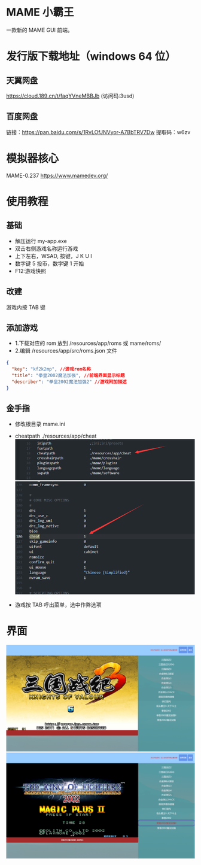 # MAME 小霸王

一款新的 MAME GUI 前端。

# 发行版下载地址（windows 64 位）

## 天翼网盘

https://cloud.189.cn/t/faqYVneMBBJb (访问码:3usd)

## 百度网盘

链接：https://pan.baidu.com/s/1RvLOfJNVyor-A7BbTRV7Dw
提取码：w6zv

# 模拟器核心

MAME-0.237
https://www.mamedev.org/

# 使用教程

## 基础

- 解压运行 my-app.exe
- 双击右侧游戏名称运行游戏
- 上下左右，WSAD, 按键，J K U I
- 数字键 5 投币，数字键 1 开始
- F12:游戏快照

## 改建

游戏内按 TAB 键

## 添加游戏

- 1.下载对应的 rom 放到 /resources/app/roms 或 mame/roms/
- 2.编辑 /resources/app/src/roms.json 文件

```json
{
  "key": "kf2k2mp", //游戏rom名称
  "title": "拳皇2002魔法加强", //前端界面显示标题
  "describer": "拳皇2002魔法加强2" //游戏附加描述
}
```

## 金手指

- 修改根目录 mame.ini
- cheatpath ./resources/app/cheat
  ![](./img/3.png)
  ![](./img/4.png)

- 游戏按 TAB 呼出菜单，选中作弊选项

# 界面

![](./img/1.png)
![](./img/2.png)
